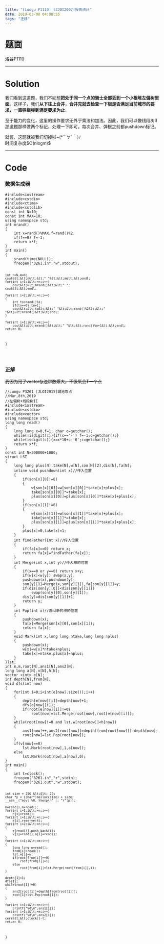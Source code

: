 ```yaml
---
title: "[Luogu P1110] [ZJOI2007]报表统计"
date: 2019-03-08 04:08:55
tags: "迁移"
---
```

<h1>题面</h1>
<p><a href="https://www.luogu.org/problemnew/show/P1110" target="_blank"  rel="nofollow" >洛谷P1110</a></p>
<hr />
<h1>Solution</h1>
<p>我们看到这道题，我们不妨想<strong>把处于同一个点的骑士全部丢到一个小根堆左偏树里面</strong>。这样子，我们<strong>从下往上合并，合并完就去检查一下根是否满足当前城市的要求，一直弹根弹到满足要求为止</strong>。</p>
<p>至于能力的变化，这里的操作要求无外乎乘法和加法。因此，我们可以像线段树II那道题那样做两个标记，处理一下即可。每次合并、弹根之前都pushdown标记。</p>
<p>就酱，这题就被我们切掉啦~(*´ﾟ∀ﾟ｀)ﾉ<br />
时间复杂度$O(nlogm)$</p>
<hr />
<h1>Code</h1>
<h3>数据生成器</h3>
<pre><code class="language-cpp ">#include&lt;iostream&gt;
#include&lt;cstdio&gt;
#include&lt;ctime&gt;
#include&lt;cstdlib&gt;
const int N=10;
const int MAX=10;
using namespace std;
int mrand()
{
    int x=rand()%MAX,f=rand()%2;
    if(f==0) f=-1;
    return x*f;
}
int main()
{
    srand(time(NULL));
    freopen("3261.in","w",stdout);

    int n=N,m=N;
    cout&lt;&lt;n&lt;&lt;" "&lt;&lt;m&lt;&lt;endl;
    for(int i=1;i&lt;=n;i++)
        cout&lt;&lt;mrand()&lt;&lt;" ";
    cout&lt;&lt;endl;

    for(int i=2;i&lt;=n;i++)
    {
        int to=rand()%i;
        if(to==0) to=1;
        cout&lt;&lt;to&lt;&lt;" "&lt;&lt;rand()%2&lt;&lt;" "&lt;&lt;mrand()&lt;&lt;endl;
    }

    for(int i=1;i&lt;=m;i++)
        cout&lt;&lt;mrand()&lt;&lt;" "&lt;&lt;rand()%n+1&lt;&lt;endl;
    return 0;
}

</code></pre>
<h3>正解</h3>
<p><del>我因为用了vector存边常数爆大，不吸氧会T一个点</del></p>
<pre><code class="language-cpp ">//Luogu P3261 [JLOI2015]城池攻占
//Mar,8th,2019
//左偏树+线段树II
#include&lt;iostream&gt;
#include&lt;cstdio&gt;
#include&lt;vector&gt;
using namespace std;
long long read()
{
    long long x=0,f=1; char c=getchar();
    while(!isdigit(c)){if(c=='-') f=-1;c=getchar();}
    while(isdigit(c)){x=x*10+c-'0';c=getchar();}
    return x*f;
}
const int N=300000+1000;
struct LST
{
    long long plus[N],take[N],w[N],son[N][2],dis[N],fa[N];
    inline void pushdown(int x)//传入位置
    {
        if(son[x][0]!=0)
        {
            w[son[x][0]]=w[son[x][0]]*take[x]+plus[x];
            take[son[x][0]]*=take[x];
            plus[son[x][0]]=plus[son[x][0]]*take[x]+plus[x];
        }
        if(son[x][1]!=0)
        {
            w[son[x][1]]=w[son[x][1]]*take[x]+plus[x];
            take[son[x][1]]*=take[x];
            plus[son[x][1]]=plus[son[x][1]]*take[x]+plus[x];
        }
        plus[x]=0,take[x]=1;
    }
    int findFather(int x)//传入位置
    {
        if(fa[x]==0) return x;
        return fa[x]=findFather(fa[x]);
    }
    int Merge(int x,int y)//传入根的位置
    {
        if(x==0 or y==0) return x+y;
        if(w[x]&lt;w[y]) swap(x,y);
        pushdown(x),pushdown(y);
        son[y][1]=Merge(x,son[y][1]),fa[son[y][1]]=y;
        if(dis[son[y][0]]&lt;dis[son[y][1]]) 
            swap(son[y][0],son[y][1]);
        dis[y]=dis[son[y][1]]+1;    
        return y;
    }
    int Pop(int x)//返回新的根的位置
    {
        pushdown(x);
        fa[x]=Merge(son[x][0],son[x][1]);
        return fa[x];
    }
    void Mark(int x,long long ntake,long long nplus)
    {
        pushdown(x);
        w[x]=w[x]*ntake+nplus;
        take[x]=ntake,plus[x]=nplus;
    }
}lst;
int n,m,root[N],ans1[N],ans2[N];
long long a[N],v[N],h[N];
vector &lt;int&gt; e[N];
int depth[N],from[N];
void dfs(int now)
{
    for(int i=0;i&lt;int(e[now].size());i++)
    {
        depth[e[now][i]]=depth[now]+1;
        dfs(e[now][i]);
        if(root[e[now][i]]!=0)
            root[now]=lst.Merge(root[now],root[e[now][i]]);
    }
    while(root[now]!=0 and lst.w[root[now]]&lt;h[now])
    {
        ans1[now]++,ans2[root[now]]=depth[from[root[now]]]-depth[now];
        root[now]=lst.Pop(root[now]);
    }
    if(v[now]==0)
        lst.Mark(root[now],1,a[now]);
    else
        lst.Mark(root[now],a[now],0);
}
int main()
{
    int t=clock();
    freopen("3261.in","r",stdin);
    freopen("3261.out","w",stdout);

    int size = 256 &lt;&lt; 20;
    char *p = (char*)malloc(size) + size;
    __asm__("movl %0, %%esp\n" :: "r"(p));

    n=read(),m=read();
    for(int i=1;i&lt;=n;i++)
        h[i]=read();
    for(int i=1;i&lt;=n;i++)
        e[i].reserve(4);
    for(int i=2;i&lt;=n;i++)
    {
        e[read()].push_back(i);
        v[i]=read(),a[i]=read();
    }
    for(int i=1;i&lt;=m;i++)
    {
        long long w=read();
        from[i]=read();
        lst.w[i]=w;
        if(root[from[i]]==0)
            root[from[i]]=i;
        else
            root[from[i]]=lst.Merge(root[from[i]],i);
    }

    depth[1]=1;
    dfs(1);
    while(root[1]!=0)
    {
        ans2[root[1]]=depth[from[root[1]]];
        root[1]=lst.Pop(root[1]);
    }

    for(int i=1;i&lt;=n;i++)
        printf("%d\n",ans1[i]);
    for(int i=1;i&lt;=m;i++)
        printf("%d\n",ans2[i]);
    cerr&lt;&lt;clock()-t;
    return 0;
}


</code></pre>
